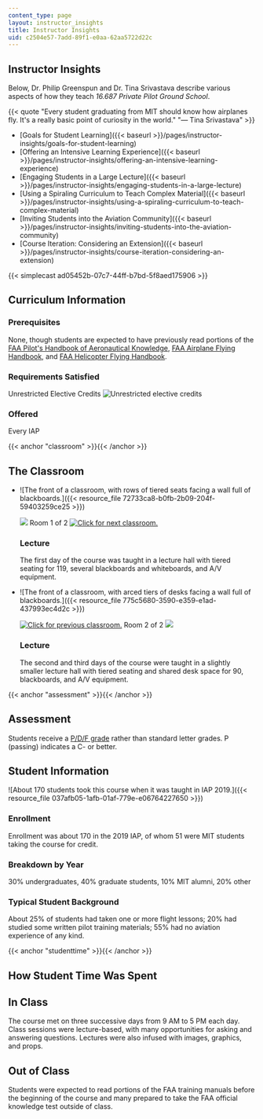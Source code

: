 ```yaml
---
content_type: page
layout: instructor_insights
title: Instructor Insights
uid: c2504e57-7add-89f1-e0aa-62aa5722d22c
---
```


Instructor Insights
-------------------

Below, Dr. Philip Greenspun and Dr. Tina Srivastava describe various aspects of how they teach _16.687 Private Pilot Ground School_.

{{< quote "Every student graduating from MIT should know how airplanes fly. It's a really basic point of curiosity in the world." "— Tina Srivastava" >}}

*   [Goals for Student Learning]({{< baseurl >}}/pages/instructor-insights/goals-for-student-learning)
*   [Offering an Intensive Learning Experience]({{< baseurl >}}/pages/instructor-insights/offering-an-intensive-learning-experience)
*   [Engaging Students in a Large Lecture]({{< baseurl >}}/pages/instructor-insights/engaging-students-in-a-large-lecture)
*   [Using a Spiraling Curriculum to Teach Complex Material]({{< baseurl >}}/pages/instructor-insights/using-a-spiraling-curriculum-to-teach-complex-material)
*   [Inviting Students into the Aviation Community]({{< baseurl >}}/pages/instructor-insights/inviting-students-into-the-aviation-community)
*   [Course Iteration: Considering an Extension]({{< baseurl >}}/pages/instructor-insights/course-iteration-considering-an-extension)

{{< simplecast ad05452b-07c7-44ff-b7bd-5f8aed175906 >}}

Curriculum Information
----------------------

### Prerequisites

None, though students are expected to have previously read portions of the [FAA Pilot's Handbook of Aeronautical Knowledge](https://www.faa.gov/regulations_policies/handbooks_manuals/aviation/phak/), [FAA Airplane Flying Handbook](https://www.faa.gov/regulations_policies/handbooks_manuals/aviation/airplane_handbook/), and [FAA Helicopter Flying Handbook](https://www.faa.gov/regulations_policies/handbooks_manuals/aviation/helicopter_flying_handbook/).

### Requirements Satisfied

Unrestricted Elective Credits ![Unrestricted elective credits](/images/educator/icon-question-unrestrict.png)

### Offered

Every IAP

{{< anchor "classroom" >}}{{< /anchor >}}

The Classroom
-------------

*   ![The front of a classroom, with rows of tiered seats facing a wall full of blackboards.]({{< resource_file 72733ca8-b0fb-2b09-204f-59403259ce25 >}})
    
    ![](/images/educator/classroom_prev.png) Room 1 of 2 [![Click for next classroom.](/images/educator/classroom_next.png)](#)
    
    ### Lecture
    
    The first day of the course was taught in a lecture hall with tiered seating for 119, several blackboards and whiteboards, and A/V equipment.
    
*   ![The front of a classroom, with arced tiers of desks facing a wall full of blackboards.]({{< resource_file 775c5680-3590-e359-e1ad-437993ec4d2c >}})
    
    [![Click for previous classroom.](/images/educator/classroom_prev.png)](#) Room 2 of 2 ![](/images/educator/classroom_next.png)
    
    ### Lecture
    
    The second and third days of the course were taught in a slightly smaller lecture hall with tiered seating and shared desk space for 90, blackboards, and A/V equipment.
    

{{< anchor "assessment" >}}{{< /anchor >}}

Assessment
----------

Students receive a [P/D/F grade](https://registrar.mit.edu/classes-grades-evaluations/grades/grading-policies/graduate-pdf-option) rather than standard letter grades. P (passing) indicates a C- or better.

Student Information
-------------------

![About 170 students took this course when it was taught in IAP 2019.]({{< resource_file 037afb05-1afb-01af-779e-e06764227650 >}})

### Enrollment

Enrollment was about 170 in the 2019 IAP, of whom 51 were MIT students taking the course for credit.

### Breakdown by Year

30% undergraduates, 40% graduate students, 10% MIT alumni, 20% other

### Typical Student Background

About 25% of students had taken one or more flight lessons; 20% had studied some written pilot training materials; 55% had no aviation experience of any kind.

{{< anchor "studenttime" >}}{{< /anchor >}}

How Student Time Was Spent
--------------------------

In Class
--------

The course met on three successive days from 9 AM to 5 PM each day. Class sessions were lecture-based, with many opportunities for asking and answering questions. Lectures were also infused with images, graphics, and props.

Out of Class
------------

Students were expected to read portions of the FAA training manuals before the beginning of the course and many prepared to take the FAA official knowledge test outside of class.